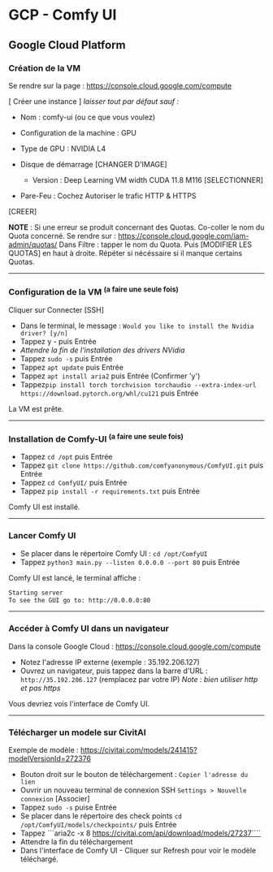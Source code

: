 # GCP - Comfy UI 

## Google Cloud Platform 

### Création de la VM
Se rendre sur la page : 
https://console.cloud.google.com/compute

[ Créer une instance ] *laisser tout par défaut sauf :*

- Nom : comfy-ui (ou ce que vous voulez)
- Configuration de la machine : GPU
- Type de GPU : NVIDIA L4
- Disque de démarrage [CHANGER D'IMAGE]
    - Version : Deep Learning VM width CUDA 11.8 M116
    [SELECTIONNER]

- Pare-Feu : Cochez Autoriser le trafic HTTP & HTTPS


[CREER]

**NOTE** : Si une erreur se produit concernant des Quotas. Co-coller le nom du Quota concerné. Se rendre sur : 
https://console.cloud.google.com/iam-admin/quotas/
Dans Filtre : tapper le nom du Quota. Puis [MODIFIER LES QUOTAS] en haut à droite. Répéter si nécéssaire si il manque certains Quotas.

---

### Configuration de la VM <sup>(a faire une seule fois)</sup>
Cliquer sur Connecter [SSH]
- Dans le terminal, le message : ```Would you like to install the Nvidia driver? [y/n]```
- Tappez y - puis Entrée
- *Attendre la fin de l'installation des drivers NVidia*
- Tappez ```sudo -s``` puis Entrée
- Tappez ```apt update``` puis Entrée
- Tappez ```apt install aria2``` puis Entrée (Confirmer 'y')
- Tappez```pip install torch torchvision torchaudio --extra-index-url https://download.pytorch.org/whl/cu121``` puis Entrée

La VM est prête.

---

### Installation de Comfy-UI <sup>(a faire une seule fois)</sup>

- Tappez ```cd /opt``` puis Entrée
- Tappez ```git clone https://github.com/comfyanonymous/ComfyUI.git``` puis Entrée
- Tappez ```cd ComfyUI/``` puis Entrée 
- Tappez ```pip install -r requirements.txt``` puis Entrée

Comfy UI est installé.

---

### Lancer Comfy UI
- Se placer dans le répertoire Comfy UI : ```cd /opt/ComfyUI```
- Tappez ```python3 main.py --listen 0.0.0.0 --port 80``` puis Entrée  

Comfy UI est lancé, le terminal affiche : 
```bash
Starting server
To see the GUI go to: http://0.0.0.0:80
````
---
### Accéder à Comfy UI dans un navigateur
Dans la console Google Cloud : https://console.cloud.google.com/compute
- Notez l'adresse IP externe (exemple : 35.192.206.127)
- Ouvrez un navigateur, puis tappez dans la barre d'URL : 
```http://35.192.206.127``` (remplacez par votre IP)
*Note : bien utiliser http et pas https*

Vous devriez vois l'interface de Comfy UI.

---

### Télécharger un modele sur CivitAI

Exemple de modèle : https://civitai.com/models/241415?modelVersionId=272376

- Bouton droit sur le bouton de téléchargement : ```Copier l'adresse du lien```
- Ouvrir un nouveau terminal de connexion SSH ```Settings > Nouvelle connexion``` [Associer]
- Tappez ```sudo -s``` puise Entrée
- Se placer dans le répertoire des check points ```cd /opt/ComfyUI/models/checkpoints/``` puis Entrée
- Tappez ```aria2c -x 8 https://civitai.com/api/download/models/27237````
- Attendre la fin du téléchargement
- Dans l'interface de Comfy UI - Cliquer sur Refresh pour voir le modèle téléchargé.














